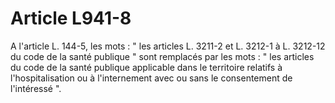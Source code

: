 # Article L941-8

A l'article L. 144-5, les mots : " les articles L. 3211-2 et L. 3212-1 à L. 3212-12 du code de la santé publique " sont remplacés par les mots : " les articles du code de la santé publique applicable dans le territoire relatifs à l'hospitalisation ou à l'internement avec ou sans le consentement de l'intéressé ".
